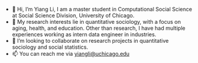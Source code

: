 - 👋 Hi, I’m Yiang Li, I am a master student in Computational Social Science at Social Science Division, University of Chicago.
- 👀 My research interests lie in quantitative sociology, with a focus on aging, health, and education. Other than research, I have had multiple experiences working as intern data engineer in industries.
- 💞️ I’m looking to collaborate on research projects in quantitative sociology and social statistics.
- 📫 You can reach me via yiangli@uchicago.edu

<!---
yiang-li/yiang-li is a ✨ special ✨ repository because its `README.md` (this file) appears on your GitHub profile.
You can click the Preview link to take a look at your changes.
--->
